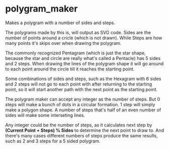 # polygram_maker
Makes a polygram with a number of sides and steps.

The polygrams made by this is, will output as SVG code. Sides are the number of points around a cricle (which is not drawn). While Steps are how many points it's skips over when drawing the polygram.

The commonly recognized Pentagram (which is just the star shape, because the star and circle are really what's called a Pentacle) has 5 sides and 2 steps. When drawing the lines of the polygram shape it will go around to each point around the circle till it reaches the starting point.

Some combinations of sides and steps, such as the Hexagram with 6 sides and 2 steps will not go to each point with after returning to the starting point, so it will start another path with the next point as the starting point.

The polygram maker can accept any integer as the number of steps. But 0 steps will make a bunch of dots in a circular formation. 1 step will simply make a polygon shape. A number of steps that's half of an even number of sides will make some interseting lines.

Any integer could be the number of steps, as it calculates next step by **(Current Point + Steps) % Sides** to determine the next point to draw to. And there's many cases different numbers of steps produce the same results, such as 2 and 3 steps for a 5 sided polygram.

